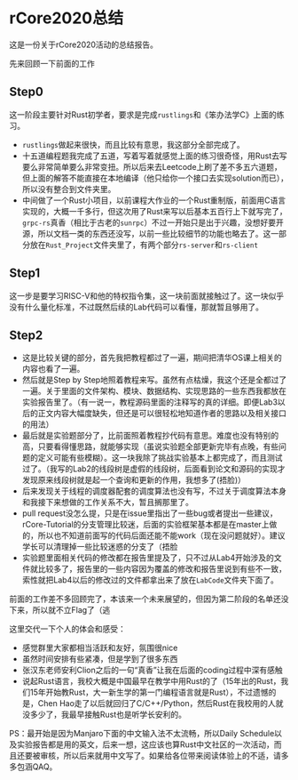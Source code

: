 # rCore2020总结

这是一份关于rCore2020活动的总结报告。

先来回顾一下前面的工作

## Step0

这一阶段主要针对Rust初学者，要求是完成`rustlings`和《笨办法学C》上面的练习。

- `rustlings`做起来很快，而且比较有意思，我这部分全部完成了。
- 十五道编程题我完成了五道，写着写着就感觉上面的练习很奇怪，用Rust去写要么非常简单要么非常变扭。所以后来去Leetcode上刷了差不多五六道题，但上面的解答不能直接在本地编译（他只给你一个接口去实现solution而已），所以没有整合到文件夹里。
- 中间做了一个Rust小项目，以前课程大作业的一个Rust重制版，前面用C语言实现的，大概一千多行，但这次用了Rust来写以后基本五百行上下就写完了，`grpc-rs`真香（相比于古老的`sunrpc`）不过一开始只是出于兴趣，没想好要开源，所以文档一类的东西还没写，以前一些比较细节的功能也略去了。这一部分放在`Rust_Project`文件夹里了，有两个部分`rs-server`和`rs-client`

## Step1

这一步是要学习RISC-V和他的特权指令集，这一块前面就接触过了。这一块似乎没有什么量化标准，不过既然后续的Lab代码可以看懂，那就暂且够用了。

## Step2

- 这是比较关键的部分，首先我把教程都过了一遍，期间把清华OS课上相关的内容也看了一遍。
- 然后就是Step by Step地照着教程来写。虽然有点枯燥，我这个还是全都过了一遍。关于里面的文件架构、模块、数据结构、实现思路的一些东西我都放在实验报告里了。（有一说一，教程源码里面的注释写的真的详细。即便Lab3以后的正文内容大幅度缺失，但还是可以很轻松地知道作者的思路以及相关接口的用法）
- 最后就是实验题部分了，比前面照着教程抄代码有意思。难度也没有特别的高，只要看得懂思路，就能够实现（虽说实验题全部更新完毕有点晚，有些问题的定义可能有些模糊）。这一块我除了挑战实验基本上都完成了，而且测试过了。（我写的Lab2的线段树是虚假的线段树，后面看到论文和源码的实现才发现原来线段树就是起一个查询和更新的作用，我想多了(捂脸)）
- 后来发现关于线程的调度器配套的调度算法也没有写，不过关于调度算法本身和我接下来想做的工作关系不大，暂且搁那里了。
- pull request没怎么提，只是在issue里指出了一些bug或者提出一些建议，rCore-Tutorial的分支管理比较迷，后面的实验框架基本都是在master上做的，所以也不知道前面写的代码后面还能不能work（现在没问题就好）。建议学长可以清理掉一些比较迷惑的分支了（捂脸
- 实验题里面相关代码的修改都在报告里提及了，只不过从Lab4开始涉及的文件就比较多了，报告里的一些内容因为覆盖的修改和报告里说到有些不一致，索性就把Lab4以后的修改过的文件都拿出来了放在`LabCode`文件夹下面了。

前面的工作差不多回顾完了，本该来一个未来展望的，但因为第二阶段的名单还没下来，所以就不立Flag了（逃

这里交代一下个人的体会和感受：

- 感觉群里大家都相当活跃和友好，氛围很nice
- 虽然时间安排有些紧凑，但是学到了很多东西
- 张汉东老师安利Clion之后的一句“真香”让我在后面的coding过程中深有感触
- 说起Rust语言，我校大概是中国最早在教学中用Rust的了（15年出的Rust，我们15年开始教Rust，大一新生学的第一门编程语言就是Rust），不过遗憾的是，Chen Hao走了以后就回归了C/C++/Python，然后Rust在我校用的人就没多少了，我最早接触Rust也是听学长安利的。

PS：最开始是因为Manjaro下面的中文输入法不太流畅，所以Daily Schedule以及实验报告都是用的英文，后来一想，这应该也算Rust中文社区的一次活动，而且还要被审核，所以后来就用中文写了。如果给各位带来阅读体验上的不适，请多多包涵QAQ。